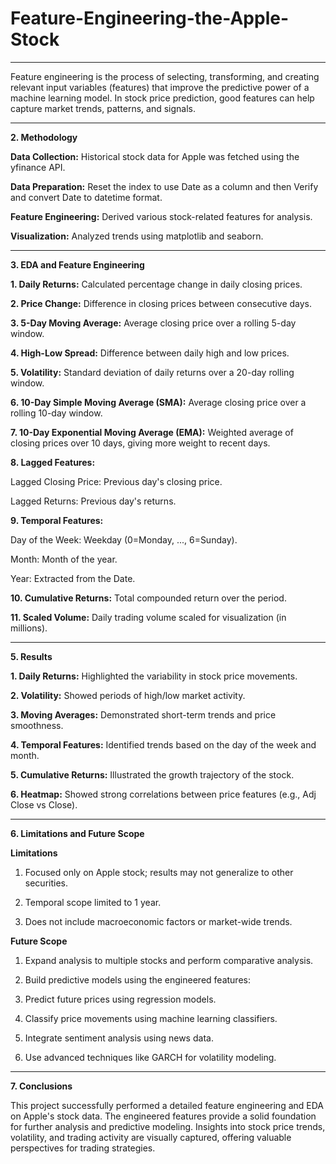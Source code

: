 # Feature-Engineering-the-Apple-Stock


------

Feature engineering is the process of selecting, transforming, and creating relevant input variables (features) that improve the predictive power of a machine learning model. In stock price prediction, good features can help capture market trends, patterns, and signals.


------

**2. Methodology**

**Data Collection:** Historical stock data for Apple was fetched using the yfinance API.

**Data Preparation:** Reset the index to use Date as a column and then Verify and convert Date to datetime format.

**Feature Engineering:** Derived various stock-related features for analysis.

**Visualization:** Analyzed trends using matplotlib and seaborn.


------

**3. EDA and Feature Engineering**

**1. Daily Returns:** Calculated percentage change in daily closing prices.

**2. Price Change:** Difference in closing prices between consecutive days.

**3. 5-Day Moving Average:** Average closing price over a rolling 5-day window.

**4. High-Low Spread:** Difference between daily high and low prices.

**5. Volatility:** Standard deviation of daily returns over a 20-day rolling window.

**6. 10-Day Simple Moving Average (SMA):** Average closing price over a rolling 10-day window.

**7. 10-Day Exponential Moving Average (EMA):** Weighted average of closing prices over 10 days, giving more weight to recent days.

**8. Lagged Features:**
  
  Lagged Closing Price: Previous day's closing price.
  
  Lagged Returns: Previous day's returns.

**9. Temporal Features:**

  Day of the Week: Weekday (0=Monday, ..., 6=Sunday).
    
  Month: Month of the year.
    
  Year: Extracted from the Date.

**10. Cumulative Returns:** Total compounded return over the period.

**11. Scaled Volume:** Daily trading volume scaled for visualization (in millions).


-------

**5. Results**


**1. Daily Returns:** Highlighted the variability in stock price movements.

**2. Volatility:** Showed periods of high/low market activity.

**3. Moving Averages:** Demonstrated short-term trends and price smoothness.

**4. Temporal Features:** Identified trends based on the day of the week and month.

**5. Cumulative Returns:** Illustrated the growth trajectory of the stock.

**6. Heatmap:** Showed strong correlations between price features (e.g., Adj Close vs Close).

-----

**6. Limitations and Future Scope**

**Limitations**

  1. Focused only on Apple stock; results may not generalize to other securities.
    
  2. Temporal scope limited to 1 year.
    
  3. Does not include macroeconomic factors or market-wide trends.


**Future Scope**

  1. Expand analysis to multiple stocks and perform comparative analysis.
  
  2. Build predictive models using the engineered features:
  
  3. Predict future prices using regression models.
  
  4. Classify price movements using machine learning classifiers.
  
  5. Integrate sentiment analysis using news data.
  
  6. Use advanced techniques like GARCH for volatility modeling.


-----
**7. Conclusions**

This project successfully performed a detailed feature engineering and EDA on Apple's stock data. The engineered features provide a solid foundation for further analysis and predictive modeling. Insights into stock price trends, volatility, and trading activity are visually captured, offering valuable perspectives for trading strategies.







